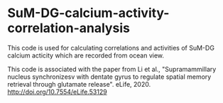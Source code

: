 # SuM-DG-calcium-activity-correlation-analysis
This code is used for calculating correlations and activities of SuM-DG calcium acticity which are recorded from ocean view.

This code is associated with the paper from Li et al., "Supramammillary nucleus synchronizesv with dentate gyrus to regulate spatial memory retrieval through glutamate release". eLife, 2020. http://doi.org/10.7554/eLife.53129

